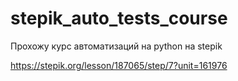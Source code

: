 # stepik_auto_tests_course
Прохожу курс автоматизаций на python на stepik


https://stepik.org/lesson/187065/step/7?unit=161976